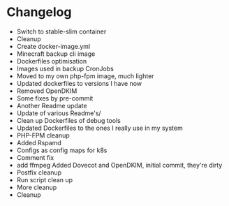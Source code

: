# Changelog

- Switch to stable-slim container
- Cleanup
- Create docker-image.yml
- Minecraft backup cli image
- Dockerfiles optimisation
- Images used in backup CronJobs
- Moved to my own php-fpm image, much lighter
- Updated dockerfiles to versions I have now
- Removed OpenDKIM
- Some fixes by pre-commit
- Another Readme update
- Update of various Readme's/
- Clean up Dockerfiles of debug tools
- Updated Dockerfiles to the ones I really use in my system
- PHP-FPM cleanup
- Added Rspamd
- Configs as config maps for k8s
- Comment fix
- add ffmpeg
 Added Dovecot and OpenDKIM, initial commit, they're dirty
- Postfix cleanup
- Run script clean up
- More cleanup
- Cleanup